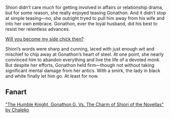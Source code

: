 <!-- title: For My Collection -->
<!-- relationship: Unrequited Love -->

Shiori didn’t care much for getting involved in affairs or relationship drama, but for some reason, she really enjoyed teasing Gonathon. And it didn’t stop at simple teasing—no, she outright tryed to pull him away from his wife and into her own embrace. Gonathon, ever the loyal husband, did his best to resist her relentless advances.

[Will you become my side chick then?](#embed:https://www.youtube.com/live/BlDRaNhYZxk?feature=shared&t=7734)

Shiori’s words were sharp and cunning, laced with just enough wit and mischief to chip away at Gonathon’s heart of steel. At one point, she nearly convinced him to abandon everything and live the life of a devoted monk. But despite her efforts, Gonathon held firm—though not without taking significant mental damage from her antics. With a smirk, the lady in black and white finally let him go. At least for now.

## Fanart

["The Humble Knight, Gonathon G. Vs. The Charm of Shiori of the Novellas" by Chaleko](https://x.com/Chalek0/status/1832964350597804334)
